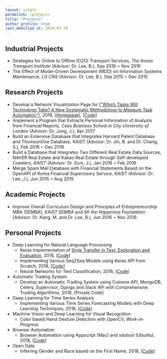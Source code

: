 ```yaml
---
layout: single
permalink: /project/
title: "Projects"
author_profile: true
last_modified_at: 2019-03-19
---
```

## Industrial Projects
- Strategies for Online to Offline (O2O) Transport Services, *The Korea Transport Institute* (Advisor: Dr. Lee, B.), Sep 2016 ~ Nov 2016
- The Effect of Model-Driven Development (MDD) on Information Systems Maintenance, *LG CNS* (Advisor: Dr. Lee, B.), Sep 2015 ~ Dec 2015

## Research Projects
- Develop a Network Visualization Page for [["Which Tasks Will Technology Take? A New Systematic Methodology to Measure Task Automation"](https://aisel.aisnet.org/icis2016/Sustainability/Presentations/8/)], 2019, [[Homepage](http://jobautomation.pythonanywhere.com)], [[Code](https://github.com/jonghkim/job-automation-index-web)]
- Implement a Program that Extracts Personal Information of Analysts from Financial Reports, *Cass Business School in City University of London* (Advisor: Dr. Jung, J.), Apr 2017
- Build an Extensive Database that Integrates Harvard Patent Database and ThomsonOne Database, *KAIST* (Advisor: Dr. Jin, B. and Dr. Chang, S.), Feb 2016 ~ Dec 2016
- Build a Database that Integrates Two Different Real Estate Data Sources, NAVER Real Estate and Kakao Real Estate through Self-developed Crawlers, *KAIST* (Advisor: Dr. Eom, J.), Jan 2016 ~ Feb 2016
- Merge Spam Mail Database with Financial Statements Based on the OpenAPI of Korea Financial Supervisory Service, *KAIST* (Advisor: Dr. Lee, J.), Jun 2015 ~ Aug 2015

## Academic Projects
- Improve Overall Curriculum Design and Principles of Entrepreneurship MBA (SEMBA), *KAIST SEMBA* and *SK the Happiness Foundation* (Advisor: Dr. Kang, M. and Dr. Lee, B.), Jun 2016 ~ Nov 2016

## Personal Projects
- Deep Learning for Natural Language Processing
    - Keras Implementation of [Style Transfer in Text: Exploration and Evaluation](https://arxiv.org/abs/1711.06861), 2018, [[Code](https://github.com/jonghkim/text-style-transfer-comparable-corpora)]
    - Implementing Various Seq2Seq Models using Keras API from Scratch, 2018, [[Code](https://github.com/jonghkim/keras-seq2seq-models)]
    - Neural Networks for Text Classification, 2018, [[Code](https://github.com/jonghkim/keras-text-classification)]
- Automatic Trading System
    - Develop an Automatic Trading System using Coinone API, MongoDB, Celery, Supervisor, Django and Slack API with Comprehensive Trading Algorithms, 2018, [Private Code]
- Deep Learning for Time Series Analysis
    - Implementing Various Time Series Forecasting Models with Deep Learning Techniques, 2018, [[Code](https://github.com/jonghkim/financial-time-series-prediction-v2)]
- Machine Vision and Deep Learning for Visual Recognition
    - Color based Hand Gesture Detection with OpenCV, *Work-in-Progress*
- Browser Automation
    - Browser Automation using Appscript (Mac) and xdotool (Ubuntu), 2018, [[Code](https://github.com/jonghkim/browser-automation-beyond-firewall)]
- Open Data
    - Inferring Gender and Race based on the First Name, 2018, [[Code](https://github.com/jonghkim/inferring-gender-race-by-US-name)]


